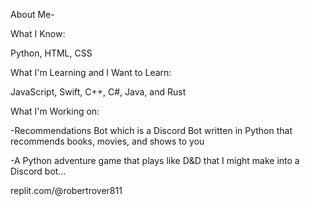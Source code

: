 About Me-

What I Know:

Python, HTML, CSS



What I'm Learning and I Want to Learn:

JavaScript, Swift, C++, C#, Java, and Rust



What I'm Working on:

-Recommendations Bot which is a Discord Bot written in Python that recommends books, movies, and shows to you

-A Python adventure game that plays like D&D that I might make into a Discord bot...


replit.com/@robertrover811
